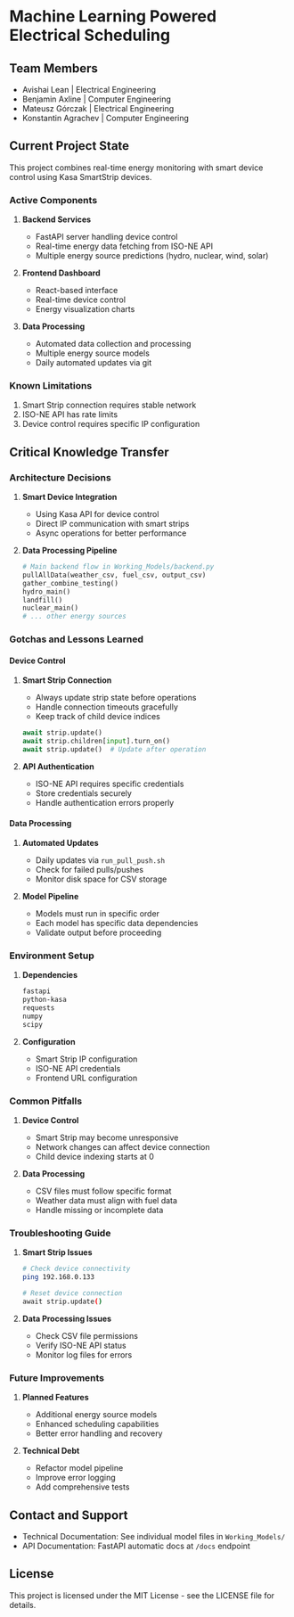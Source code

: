 # Machine Learning Powered Electrical Scheduling

## Team Members
- Avishai Lean | Electrical Engineering
- Benjamin Axline | Computer Engineering
- Mateusz Górczak | Electrical Engineering
- Konstantin Agrachev | Computer Engineering

## Current Project State
This project combines real-time energy monitoring with smart device control using Kasa SmartStrip devices.

### Active Components
1. **Backend Services**
   - FastAPI server handling device control
   - Real-time energy data fetching from ISO-NE API
   - Multiple energy source predictions (hydro, nuclear, wind, solar)

2. **Frontend Dashboard**
   - React-based interface
   - Real-time device control
   - Energy visualization charts

3. **Data Processing**
   - Automated data collection and processing
   - Multiple energy source models
   - Daily automated updates via git

### Known Limitations
1. Smart Strip connection requires stable network
2. ISO-NE API has rate limits
3. Device control requires specific IP configuration

## Critical Knowledge Transfer

### Architecture Decisions
1. **Smart Device Integration**
   - Using Kasa API for device control
   - Direct IP communication with smart strips
   - Async operations for better performance

2. **Data Processing Pipeline**
   ```python
   # Main backend flow in Working_Models/backend.py
   pullAllData(weather_csv, fuel_csv, output_csv)
   gather_combine_testing()
   hydro_main()
   landfill()
   nuclear_main()
   # ... other energy sources
   ```

### Gotchas and Lessons Learned

#### Device Control
1. **Smart Strip Connection**
   - Always update strip state before operations
   - Handle connection timeouts gracefully
   - Keep track of child device indices
   ```python
   await strip.update()
   await strip.children[input].turn_on()
   await strip.update()  # Update after operation
   ```

2. **API Authentication**
   - ISO-NE API requires specific credentials
   - Store credentials securely
   - Handle authentication errors properly

#### Data Processing
1. **Automated Updates**
   - Daily updates via `run_pull_push.sh`
   - Check for failed pulls/pushes
   - Monitor disk space for CSV storage

2. **Model Pipeline**
   - Models must run in specific order
   - Each model has specific data dependencies
   - Validate output before proceeding

### Environment Setup
1. **Dependencies**
   ```bash
   fastapi
   python-kasa
   requests
   numpy
   scipy
   ```

2. **Configuration**
   - Smart Strip IP configuration
   - ISO-NE API credentials
   - Frontend URL configuration

### Common Pitfalls
1. **Device Control**
   - Smart Strip may become unresponsive
   - Network changes can affect device connection
   - Child device indexing starts at 0

2. **Data Processing**
   - CSV files must follow specific format
   - Weather data must align with fuel data
   - Handle missing or incomplete data

### Troubleshooting Guide
1. **Smart Strip Issues**
   ```bash
   # Check device connectivity
   ping 192.168.0.133
   
   # Reset device connection
   await strip.update()
   ```

2. **Data Processing Issues**
   - Check CSV file permissions
   - Verify ISO-NE API status
   - Monitor log files for errors

### Future Improvements
1. **Planned Features**
   - Additional energy source models
   - Enhanced scheduling capabilities
   - Better error handling and recovery

2. **Technical Debt**
   - Refactor model pipeline
   - Improve error logging
   - Add comprehensive tests

## Contact and Support
- Technical Documentation: See individual model files in `Working_Models/`
- API Documentation: FastAPI automatic docs at `/docs` endpoint

## License
This project is licensed under the MIT License - see the LICENSE file for details.

